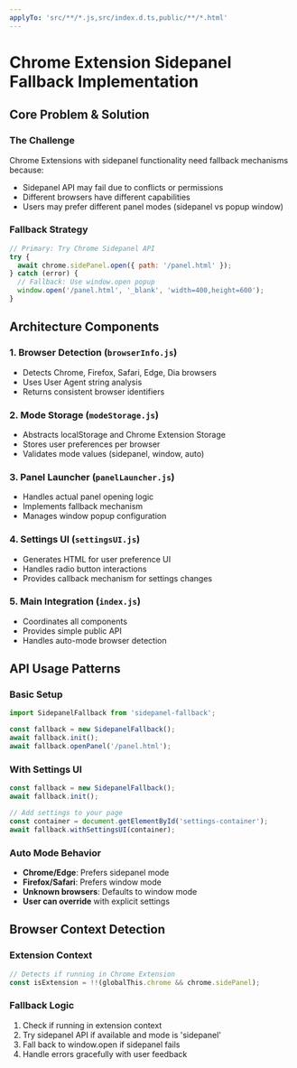 ```yaml
---
applyTo: 'src/**/*.js,src/index.d.ts,public/**/*.html'
---
```


# Chrome Extension Sidepanel Fallback Implementation

## Core Problem & Solution

### The Challenge

Chrome Extensions with sidepanel functionality need fallback mechanisms because:

- Sidepanel API may fail due to conflicts or permissions
- Different browsers have different capabilities
- Users may prefer different panel modes (sidepanel vs popup window)

### Fallback Strategy

```javascript
// Primary: Try Chrome Sidepanel API
try {
  await chrome.sidePanel.open({ path: '/panel.html' });
} catch (error) {
  // Fallback: Use window.open popup
  window.open('/panel.html', '_blank', 'width=400,height=600');
}
```

## Architecture Components

### 1. Browser Detection (`browserInfo.js`)

- Detects Chrome, Firefox, Safari, Edge, Dia browsers
- Uses User Agent string analysis
- Returns consistent browser identifiers

### 2. Mode Storage (`modeStorage.js`)

- Abstracts localStorage and Chrome Extension Storage
- Stores user preferences per browser
- Validates mode values (sidepanel, window, auto)

### 3. Panel Launcher (`panelLauncher.js`)

- Handles actual panel opening logic
- Implements fallback mechanism
- Manages window popup configuration

### 4. Settings UI (`settingsUI.js`)

- Generates HTML for user preference UI
- Handles radio button interactions
- Provides callback mechanism for settings changes

### 5. Main Integration (`index.js`)

- Coordinates all components
- Provides simple public API
- Handles auto-mode browser detection

## API Usage Patterns

### Basic Setup

```javascript
import SidepanelFallback from 'sidepanel-fallback';

const fallback = new SidepanelFallback();
await fallback.init();
await fallback.openPanel('/panel.html');
```

### With Settings UI

```javascript
const fallback = new SidepanelFallback();
await fallback.init();

// Add settings to your page
const container = document.getElementById('settings-container');
await fallback.withSettingsUI(container);
```

### Auto Mode Behavior

- **Chrome/Edge**: Prefers sidepanel mode
- **Firefox/Safari**: Prefers window mode
- **Unknown browsers**: Defaults to window mode
- **User can override** with explicit settings

## Browser Context Detection

### Extension Context

```javascript
// Detects if running in Chrome Extension
const isExtension = !!(globalThis.chrome && chrome.sidePanel);
```

### Fallback Logic

1. Check if running in extension context
2. Try sidepanel API if available and mode is 'sidepanel'
3. Fall back to window.open if sidepanel fails
4. Handle errors gracefully with user feedback
